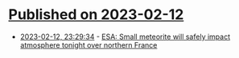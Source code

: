 # [Published on 2023-02-12](index.md)

* [2023-02-12, 23:29:34](https://news.ycombinator.com/item?id=34768320) - [ESA: Small meteorite will safely impact atmosphere tonight over northern France](https://twitter.com/esaoperations/status/1624901825785724929)
